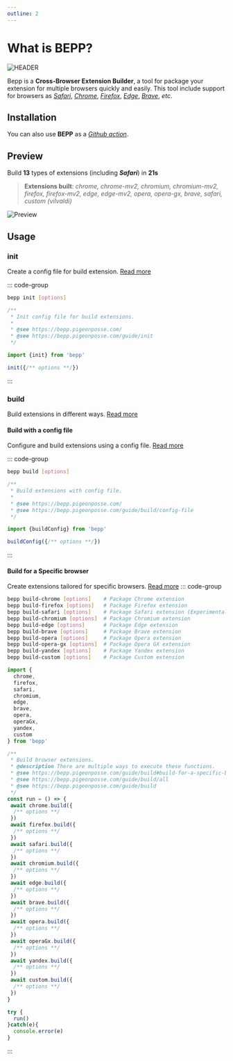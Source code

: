 ```yaml
---
outline: 2
---
```

# What is BEPP?

![HEADER](/public/banner.png)

Bepp is a **Cross-Browser Extension Builder**, a tool for package your extension for multiple browsers quickly and easily.
This tool include support for browsers as [_Safari_](build/safari.md), [_Chrome_](build/chrome.md), [_Firefox_](build/firefox.md), [_Edge_](build/edge.md), [_Brave_](build/brave.md), _etc_.

## Installation

<!--@include: ../partials/installation.md-->

You can also use **BEPP** as a [_Github action_](https://github.com/marketplace/actions/bepp-a-cross-browser-extension-builder).

## Preview

Build **13** types of extensions (including **_Safari_**) in **21s**
> **Extensions built**: _chrome, chrome-mv2, chromium, chromium-mv2, firefox, firefox-mv2, edge, edge-mv2, opera, opera-gx, brave, safari, custom (vilvaldi)_

![Preview](/public/demo.gif)

## Usage

### init

Create a config file for build extension.
[Read more](init.md)

::: code-group

```bash
bepp init [options]
```

```js
/**
 * Init config file for build extensions.
 * 
 * @see https://bepp.pigeonposse.com/
 * @see https://bepp.pigeonposse.com/guide/init
 */

import {init} from 'bepp'

init({/** options **/})

```

:::

### build

Build extensions in different ways.
[Read more](build.md)

#### Build with a config file

Configure and build extensions using a config file.
[Read more](build/config-file.md)

::: code-group

```bash
bepp build [options]
```

```js
/**
 * Build extensions with config file.
 * 
 * @see https://bepp.pigeonposse.com/
 * @see https://bepp.pigeonposse.com/guide/build/config-file
 */

import {buildConfig} from 'bepp'

buildConfig({/** options **/})

```

:::

#### Build for a Specific browser

Create extensions tailored for specific browsers.
[Read more](build#build-for-a-specific-browser)
::: code-group

```bash
bepp build-chrome [options]    # Package Chrome extension
bepp build-firefox [options]   # Package Firefox extension
bepp build-safari [options]    # Package Safari extension (Experimental)
bepp build-chromium [options]  # Package Chromium extension
bepp build-edge [options]      # Package Edge extension
bepp build-brave [options]     # Package Brave extension
bepp build-opera [options]     # Package Opera extension
bepp build-opera-gx [options]  # Package Opera GX extension
bepp build-yandex [options]    # Package Yandex extension
bepp build-custom [options]    # Package Custom extension

```

```js
import {
  chrome, 
  firefox, 
  safari, 
  chromium, 
  edge, 
  brave, 
  opera,
  operaGx, 
  yandex, 
  custom 
} from 'bepp'

/**
 * Build browser extensions.
 * @description There are multiple ways to execute these functions.
 * @see https://bepp.pigeonposse.com/guide/build#build-for-a-specific-browser
 * @see https://bepp.pigeonposse.com/guide/build/all
 * @see https://bepp.pigeonposse.com/guide/build
 */
const run = () => {
 await chrome.build({
  /** options **/
 })
 await firefox.build({
  /** options **/
 })
 await safari.build({
  /** options **/
 })
 await chromium.build({
  /** options **/
 })
 await edge.build({
  /** options **/
 })
 await brave.build({
  /** options **/
 })
 await opera.build({
  /** options **/
 })
 await operaGx.build({
  /** options **/
 })
 await yandex.build({
  /** options **/
 })
 await custom.build({
  /** options **/
 })
}

try {
  run()
}catch(e){
  console.error(e)
}
```

:::
